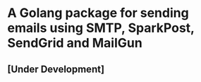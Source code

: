 # A Golang package for sending emails using SMTP, SparkPost, SendGrid and MailGun

## [Under Development]